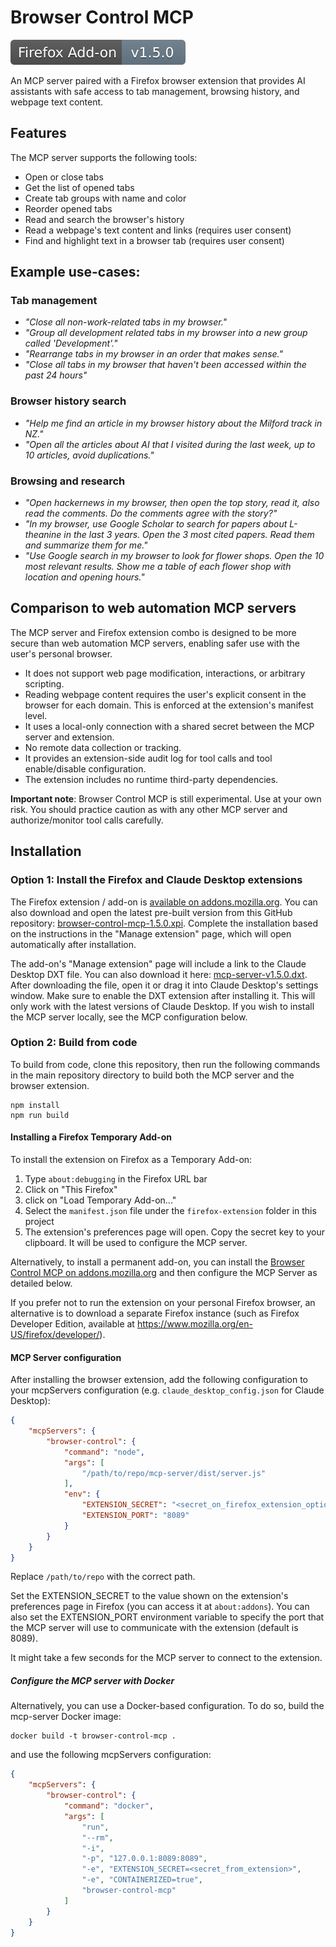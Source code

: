 # Browser Control MCP

[![Firefox Add-on](./.github/addon_badge.svg)](https://addons.mozilla.org/en-US/firefox/addon/browser-control-mcp/)

An MCP server paired with a Firefox browser extension that provides AI assistants with safe access to tab management, browsing history, and webpage text content.

## Features

The MCP server supports the following tools:
- Open or close tabs
- Get the list of opened tabs
- Create tab groups with name and color
- Reorder opened tabs
- Read and search the browser's history
- Read a webpage's text content and links (requires user consent)
- Find and highlight text in a browser tab (requires user consent)

## Example use-cases:

### Tab management
- *"Close all non-work-related tabs in my browser."*
- *"Group all development related tabs in my browser into a new group called 'Development'."*
- *"Rearrange tabs in my browser in an order that makes sense."*
- *"Close all tabs in my browser that haven't been accessed within the past 24 hours"*

### Browser history search
- *"Help me find an article in my browser history about the Milford track in NZ."*
- *"Open all the articles about AI that I visited during the last week, up to 10 articles, avoid duplications."*

### Browsing and research 
- *"Open hackernews in my browser, then open the top story, read it, also read the comments. Do the comments agree with the story?"*
- *"In my browser, use Google Scholar to search for papers about L-theanine in the last 3 years. Open the 3 most cited papers. Read them and summarize them for me."*
- *"Use Google search in my browser to look for flower shops. Open the 10 most relevant results. Show me a table of each flower shop with location and opening hours."*

## Comparison to web automation MCP servers

The MCP server and Firefox extension combo is designed to be more secure than web automation MCP servers, enabling safer use with the user's personal browser.

* It does not support web page modification, interactions, or arbitrary scripting.
* Reading webpage content requires the user's explicit consent in the browser for each domain. This is enforced at the extension's manifest level.
* It uses a local-only connection with a shared secret between the MCP server and extension.
* No remote data collection or tracking.
* It provides an extension-side audit log for tool calls and tool enable/disable configuration.
* The extension includes no runtime third-party dependencies.

**Important note**: Browser Control MCP is still experimental. Use at your own risk. You should practice caution as with any other MCP server and authorize/monitor tool calls carefully.

## Installation

### Option 1: Install the Firefox and Claude Desktop extensions

The Firefox extension / add-on is [available on addons.mozilla.org](https://addons.mozilla.org/en-US/firefox/addon/browser-control-mcp/). You can also download and open the latest pre-built version from this GitHub repository: [browser-control-mcp-1.5.0.xpi](https://github.com/eyalzh/browser-control-mcp/releases/download/v1.5.0/browser-control-1.5.0.xpi). Complete the installation based on the instructions in the "Manage extension" page, which will open automatically after installation.

The add-on's "Manage extension" page will include a link to the Claude Desktop DXT file. You can also download it here: [mcp-server-v1.5.0.dxt](
https://github.com/eyalzh/browser-control-mcp/releases/download/v1.5.0/mcp-server-v1.5.0.dxt). After downloading the file, open it or drag it into Claude Desktop's settings window. Make sure to enable the DXT extension after installing it. This will only work with the latest versions of Claude Desktop. If you wish to install the MCP server locally, see the MCP configuration below.

### Option 2: Build from code

To build from code, clone this repository, then run the following commands in the main repository directory to build both the MCP server and the browser extension.
```
npm install
npm run build
```

#### Installing a Firefox Temporary Add-on 

To install the extension on Firefox as a Temporary Add-on:

1. Type `about:debugging` in the Firefox URL bar
2. Click on "This Firefox"
3. click on "Load Temporary Add-on..."
4. Select the `manifest.json` file under the `firefox-extension` folder in this project
5. The extension's preferences page will open. Copy the secret key to your clipboard. It will be used to configure the MCP server.

Alternatively, to install a permanent add-on, you can install the [Browser Control MCP on addons.mozilla.org](https://addons.mozilla.org/en-US/firefox/addon/browser-control-mcp/) and then configure the MCP Server as detailed below.

If you prefer not to run the extension on your personal Firefox browser, an alternative is to download a separate Firefox instance (such as Firefox Developer Edition, available at https://www.mozilla.org/en-US/firefox/developer/).


#### MCP Server configuration

After installing the browser extension, add the following configuration to your mcpServers configuration (e.g. `claude_desktop_config.json` for Claude Desktop):
```json
{
    "mcpServers": {
        "browser-control": {
            "command": "node",
            "args": [
                "/path/to/repo/mcp-server/dist/server.js"
            ],
            "env": {
                "EXTENSION_SECRET": "<secret_on_firefox_extension_options_page>",
                "EXTENSION_PORT": "8089" 
            }
        }
    }
}
```
Replace `/path/to/repo` with the correct path.

Set the EXTENSION_SECRET to the value shown on the extension's preferences page in Firefox (you can access it at `about:addons`). You can also set the EXTENSION_PORT environment variable to specify the port that the MCP server will use to communicate with the extension (default is 8089).

It might take a few seconds for the MCP server to connect to the extension.

##### Configure the MCP server with Docker

Alternatively, you can use a Docker-based configuration. To do so, build the mcp-server Docker image:
```
docker build -t browser-control-mcp .
```

and use the following mcpServers configuration:

```json
{
    "mcpServers": {
        "browser-control": {
            "command": "docker",
            "args": [
                "run",
                "--rm",
                "-i",
                "-p", "127.0.0.1:8089:8089",
                "-e", "EXTENSION_SECRET=<secret_from_extension>",
                "-e", "CONTAINERIZED=true",
                "browser-control-mcp"
            ]
        }
    }
}
```

